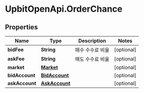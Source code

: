 # UpbitOpenApi.OrderChance

## Properties
Name | Type | Description | Notes
------------ | ------------- | ------------- | -------------
**bidFee** | **String** | 매수 수수료 비율 | [optional] 
**askFee** | **String** | 매도 수수료 비율 | [optional] 
**market** | [**Market**](Market.md) |  | [optional] 
**bidAccount** | [**BidAccount**](BidAccount.md) |  | [optional] 
**askAccount** | [**AskAccount**](AskAccount.md) |  | [optional] 



